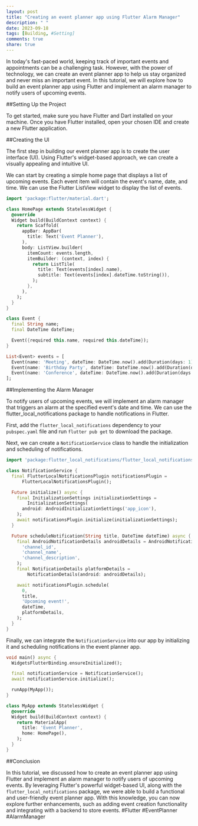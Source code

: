 ```yaml
---
layout: post
title: "Creating an event planner app using Flutter Alarm Manager"
description: " "
date: 2023-09-18
tags: [Building, #Setting]
comments: true
share: true
---
```


In today's fast-paced world, keeping track of important events and appointments can be a challenging task. However, with the power of technology, we can create an event planner app to help us stay organized and never miss an important event. In this tutorial, we will explore how to build an event planner app using Flutter and implement an alarm manager to notify users of upcoming events.

##Setting Up the Project

To get started, make sure you have Flutter and Dart installed on your machine. Once you have Flutter installed, open your chosen IDE and create a new Flutter application.

##Creating the UI

The first step in building our event planner app is to create the user interface (UI). Using Flutter's widget-based approach, we can create a visually appealing and intuitive UI.

We can start by creating a simple home page that displays a list of upcoming events. Each event item will contain the event's name, date, and time. We can use the Flutter ListView widget to display the list of events.

```dart
import 'package:flutter/material.dart';

class HomePage extends StatelessWidget {
  @override
  Widget build(BuildContext context) {
    return Scaffold(
      appBar: AppBar(
        title: Text('Event Planner'),
      ),
      body: ListView.builder(
        itemCount: events.length,
        itemBuilder: (context, index) {
          return ListTile(
            title: Text(events[index].name),
            subtitle: Text(events[index].dateTime.toString()),
          );
        },
      ),
    );
  }
}

class Event {
  final String name;
  final DateTime dateTime;

  Event({required this.name, required this.dateTime});
}

List<Event> events = [
  Event(name: 'Meeting', dateTime: DateTime.now().add(Duration(days: 1))),
  Event(name: 'Birthday Party', dateTime: DateTime.now().add(Duration(days: 3))),
  Event(name: 'Conference', dateTime: DateTime.now().add(Duration(days: 5))),
];
```

##Implementing the Alarm Manager

To notify users of upcoming events, we will implement an alarm manager that triggers an alarm at the specified event's date and time. We can use the flutter_local_notifications package to handle notifications in Flutter.

First, add the `flutter_local_notifications` dependency to your `pubspec.yaml` file and run `flutter pub get` to download the package.

Next, we can create a `NotificationService` class to handle the initialization and scheduling of notifications.

```dart
import 'package:flutter_local_notifications/flutter_local_notifications.dart';

class NotificationService {
  final FlutterLocalNotificationsPlugin notificationsPlugin =
      FlutterLocalNotificationsPlugin();

  Future initialize() async {
    final InitializationSettings initializationSettings =
        InitializationSettings(
      android: AndroidInitializationSettings('app_icon'),
    );
    await notificationsPlugin.initialize(initializationSettings);
  }

  Future scheduleNotification(String title, DateTime dateTime) async {
    final AndroidNotificationDetails androidDetails = AndroidNotificationDetails(
      'channel_id',
      'channel_name',
      'channel_description',
    );
    final NotificationDetails platformDetails =
        NotificationDetails(android: androidDetails);

    await notificationsPlugin.schedule(
      0,
      title,
      'Upcoming event!',
      dateTime,
      platformDetails,
    );
  }
}
```

Finally, we can integrate the `NotificationService` into our app by initializing it and scheduling notifications in the event planner app.

```dart
void main() async {
  WidgetsFlutterBinding.ensureInitialized();

  final notificationService = NotificationService();
  await notificationService.initialize();

  runApp(MyApp());
}

class MyApp extends StatelessWidget {
  @override
  Widget build(BuildContext context) {
    return MaterialApp(
      title: 'Event Planner',
      home: HomePage(),
    );
  }
}
```

##Conclusion

In this tutorial, we discussed how to create an event planner app using Flutter and implement an alarm manager to notify users of upcoming events. By leveraging Flutter's powerful widget-based UI, along with the `flutter_local_notifications` package, we were able to build a functional and user-friendly event planner app. With this knowledge, you can now explore further enhancements, such as adding event creation functionality and integrating with a backend to store events. #Flutter #EventPlanner #AlarmManager